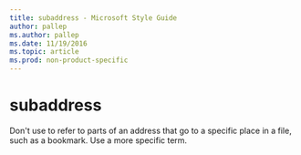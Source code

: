 ```yaml
---
title: subaddress - Microsoft Style Guide
author: pallep
ms.author: pallep
ms.date: 11/19/2016
ms.topic: article
ms.prod: non-product-specific
---
```


# subaddress

Don't
use to refer to parts of an address that go to a specific place in a
file, such as a bookmark. Use a more specific term.
